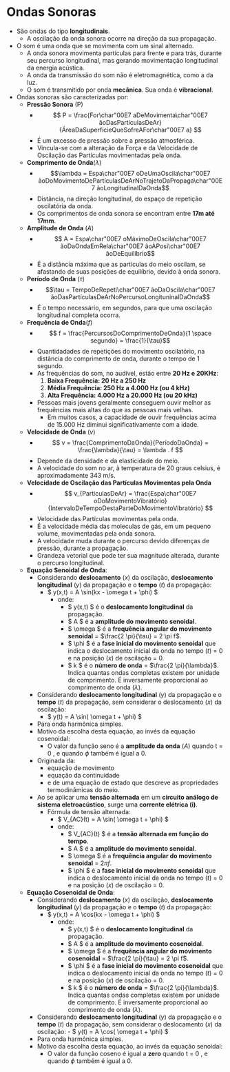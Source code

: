 # Ondas Sonoras
- São ondas do tipo **longitudinais**.
    - A oscilação da onda sonora ocorre na direção da sua propagação.
- O som é uma onda que se movimenta com um sinal alternado.
    - A onda sonora movimenta partículas para frente e para trás, durante seu percurso longitudinal, mas gerando movimentação longitudinal da energia acústica.
    - A onda da transmissão do som não é eletromagnética, como a da luz.
    - O som é transmitido por onda **mecânica**. Sua onda é **vibracional**.
- Ondas sonoras são caracterizadas por:
    - **Pressão Sonora** (P)  
        - $$ P = \frac{For\char"00E7 aDeMovimenta\char"00E7 ãoDasPartículasDeAr}{ÁreaDaSuperfícieQueSofreAFor\char"00E7 a} $$
        - É um excesso de pressão sobre a pressão atmosférica.
        - Vincula-se com a alteração da Força e da Velocidade de Oscilação das Partículas movimentadas pela onda.
    - **Comprimento de Onda**($\lambda$)  
        - $$\lambda = Espa\char"00E7 oDeUmaOscila\char"00E7 ãoDoMovimentoDePartículasDeArNoTrajetoDaPropaga\char"00E7 ãoLongitudinalDaOnda$$
        - Distância, na direção longitudinal, do espaço de repetição oscilatória da onda.
        - Os comprimentos de onda sonora se encontram entre **17m até 17mm**.
    - **Amplitude de Onda** ($A$)  
        - $$ A = Espa\char"00E7 oMáximoDeOscila\char"00E7 ãoDaOndaEmRela\char"00E7 ãoÀPosi\char"00E7 ãoDeEquilíbrio$$
        - É a distância máxima que as partículas do meio oscilam, se afastando de suas posições de equilíbrio, devido à onda sonora.
    - **Período de Onda** ($\tau$)
        - $$\tau = TempoDeRepeti\char"00E7 ãoDaOscila\char"00E7 ãoDasPartículasDeArNoPercursoLongituninalDaOnda$$
        - É o tempo necessário, em segundos, para que uma oscilação longitudinal completa ocorra.
    - **Frequência de Onda**($f$)
        - $$ f = \frac{PercursosDoComprimentoDeOnda}{1 \space segundo} = \frac{1}{\tau}$$
        - Quantidadades de repetições do movimento oscilatório, na distância do comprimento de onda, durante o tempo de 1 segundo.
        - As frequências do som, no audível, estão entre **20 Hz e 20KHz**:
            1.	**Baixa Frequência: 20 Hz a 250 Hz**
            2.	**Média Frequência: 250 Hz a 4.000 Hz (ou 4 kHz)**
            3.	**Alta Frequência: 4.000 Hz a 20.000 Hz (ou 20 kHz)**
        - Pessoas mais jovens geralmente conseguem ouvir melhor as frequências mais altas do que as pessoas mais velhas.
            - Em muitos casos, a capacidade de ouvir frequências acima de 15.000 Hz diminui significativamente com a idade.
    - **Velocidade de Onda** ($v$)  
        - $$ v = \frac{ComprimentoDaOnda}{PeríodoDaOnda} = \frac{\lambda}{\tau} = \lambda . f $$
        - Depende da densidade e da elasticidade do meio. 
        - A velocidade do som no ar, à temperatura de 20 graus celsius, é aproximadamente 343 m/s.
    - **Velocidade de Oscilação das Partículas Movimentas pela Onda**  
        - $$ v_{ParticulasDeAr} = \frac{Espa\char"00E7 oDoMovimentoVibratório}{IntervaloDeTempoDestaParteDoMovimentoVibratório} $$
        - Velocidade das Partículas movimentas pela onda.
        - É a velocidade média das moleculas de gás, em um pequeno volume, movimentadas pela onda sonora.
        - A velocidade muda durante o percurso devido diferenças de pressão, durante a propagação.
        - Grandeza vetorial que pode ter sua magnitude alterada, durante o percurso longitudinal.
    - **Equação Senoidal de Onda**:
        - Considerando **deslocamento** ($x$) da oscilação, **deslocamento longitudinal** ($y$) da propagação e o **tempo** ($t$) da propagação: 
            - $ y(x,t) = A \sin(kx - \omega t + \phi) $
                - onde:
                    - $ y(x,t) $ é o **deslocamento longitudinal** da propagação.
                    - $ A $ é a **amplitude do movimento senoidal**.
                    - $ \omega $ é a **frequência angular do movimento senoidal** = $\frac{2 \pi}{\tau} = 2 \pi f$.
                    - $ \phi $ é a **fase inicial do movimento senoidal** que indica o deslocamento inicial da onda no tempo ($t$) = 0 e na posição ($x$) de oscilação = 0.
                    - $ k $ é o **número de onda** = $\frac{2 \pi}{\lambda}$. Indica quantas ondas completas existem por unidade de comprimento. É inversamente proporcional ao comprimento de onda ($\lambda$).
        - Considerando **deslocamento longitudinal** ($y$) da propagação e o **tempo** ($t$) da propagação, sem considerar o deslocamento ($x$) da oscilação: 
            - $ y(t) = A \sin( \omega t + \phi) $
        - Para onda harmônica simples.
        - Motivo da escolha desta equação, ao invés da equação cosenoidal:
            - O valor da função seno é a **amplitude da onda** ($A$)  quando  t = 0 , e quando  $\phi$ também é igual a 0.
        - Originada da:
            - equação de movimento
            - equação da continuidade
            - e de uma equação de estado que descreve as propriedades termodinâmicas do meio.
        - Ao se aplicar uma **tensão alternada** em um **circuito análogo de sistema eletroacústico**, surge uma **corrente elétrica (i)**.
            - Fórmula de tensão alternada:
                - $ V_{AC}(t) = A \sin( \omega t + \phi) $
                - onde:
                    - $ V_{AC}(t) $ é a **tensão alternada em função do tempo**.
                    - $ A $ é a **amplitude do movimento senoidal**.
                    - $ \omega $ é a **frequência angular do movimento senoidal** = $2 \pi f$.
                    - $ \phi $ é a **fase inicial do movimento senoidal** que indica o deslocamento inicial da onda no tempo ($t$) = 0 e na posição ($x$) de oscilação = 0.
    - **Equação Cosenoidal de Onda**:
        - Considerando **deslocamento** ($x$) da oscilação, **deslocamento longitudinal** ($y$) da propagação e o **tempo** ($t$) da propagação: 
            - $ y(x,t) = A \cos(kx - \omega t + \phi) $
                - onde:
                    - $ y(x,t) $ é o **deslocamento longitudinal** da propagação.
                    - $ A $ é a **amplitude do movimento cosenoidal**.
                    - $ \omega $ é a **frequência angular do movimento cosenoidal** = $\frac{2 \pi}{\tau} = 2 \pi f$.
                    - $ \phi $ é a **fase inicial do movimento cosenoidal** que indica o deslocamento inicial da onda no tempo ($t$) = 0 e na posição ($x$) de oscilação = 0.
                    - $ k $ é o **número de onda** = $\frac{2 \pi}{\lambda}$. Indica quantas ondas completas existem por unidade de comprimento. É inversamente proporcional ao comprimento de onda ($\lambda$).
        - Considerando **deslocamento longitudinal** ($y$) da propagação e o **tempo** ($t$) da propagação, sem considerar o deslocamento ($x$) da oscilação: 
                - $ y(t) = A \cos( \omega t + \phi) $
        - Para onda harmônica simples.
        - Motivo da escolha desta equação, ao invés da equação senoidal:
            - O valor da função coseno é igual a **zero** quando  t = 0 , e quando  $\phi$ também é igual a 0.
